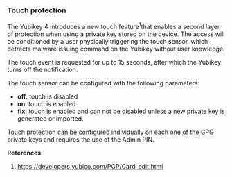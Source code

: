 ### Touch protection

The Yubikey 4 introduces a new touch feature<sup>1</sup>that enables a second layer of protection when using a private key stored on the device. The access will be conditioned by a user physically triggering the touch sensor, which detracts malware issuing command on the Yubikey without user knowledge.

The touch event is requested for up to 15 seconds, after which the Yubikey turns off the notification.

The touch sensor can be configured with the following parameters:

- **off**: touch is disabled
- **on**: touch is enabled
- **fix**: touch is enabled and can not be disabled unless a new private key is generated or imported.

Touch protection can be configured individually on each one of the GPG private keys and requires the use of the Admin PIN.

**References**

1. <https://developers.yubico.com/PGP/Card_edit.html>
